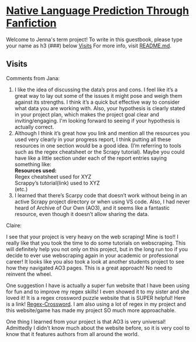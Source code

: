 # [Native Language Prediction Through Fanfiction](https://github.com/Data-Science-for-Linguists-2025/Native-Language-Prediction-Through-Fanfiction)

Welcome to Jenna's term project! To write in this guestbook, please type your name as h3 (###) below [Visits](#Visits)
For more info, visit [README.md](https://github.com/Data-Science-for-Linguists-2025/Native-Language-Prediction-Through-Fanfiction/blob/main/README.md).

## Visits
Comments from Jana:
1. I like the idea of discussing the data’s pros and cons. I feel like it’s a great way to lay out some of the issues it might pose and weigh them against its strengths. I think it’s a quick but effective way to consider what data you are working with. Also, your hypothesis is clearly stated in your project plan, which makes the project goal clear and inviting/engaging. I'm looking forward to seeing if your hypothesis is actually correct. 
2. Although I think it’s great how you link and mention all the resources you used very clearly in your progress report, I think putting all these resources in one section would be a good idea. (I’m referring to tools such as the regex cheatsheet or the Scrapy tutorial). Maybe you could have like a little section under each of the report entries saying something like:\
**Resources used:**\
Regex cheatsheet used for XYZ\
Scrappy’s tutorial(link) used to XYZ\
(etc.)
3. I learned that there’s Scarpy code that doesn’t work without being in an active Scrapy project directory or when using VS code. Also, I had never heard of Archive of Our Own (AO3), and it seems like a fantastic resource, even though it doesn’t allow sharing the data.  

Claire:

I see that your project is very heavy on the web scraping! Mine is too!! I really like that you took the time to do some tutorials on webscraping. This will definitely help you not only on this project, but in the long run too if you decide to ever use webscraping again in your academic or professional career! It looks like you also took a look at another students project to see how they navigated AO3 pages. This is a great approach! No need to reinvent the wheel.

One suggestion I have is actually a super fun website that I have been using for fun and to improve my regex skills! I even showed it to my sister and she loved it! It is a regex crossword puzzle website that is SUPER helpful! Here is a link! [Regex-Crossword](https://regexcrossword.com). I am also using a lot of regex in my project and this website/game has made my project SO much more approachable.

One thing I learned from your project is that AO3 is very universal! Admittedly I didn't know much about the website before, so it is very cool to know that it features authors from all around the world.
